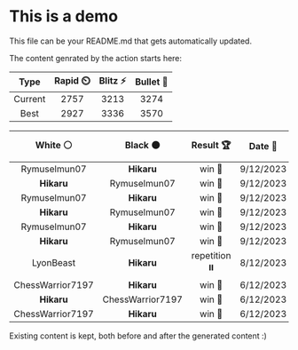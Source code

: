 # This is a demo

This file can be your README.md that gets automatically updated.

The content genrated by the action starts here:

<!--START_SECTION:chessStats-->
<!-- Automatically generated with https://github.com/Balastrong/chess-stats-action -->

| Type | Rapid ⏲️ | Blitz ⚡ | Bullet 🔫 |
|:---:|:---:|:---:|:---:|
| Current | 2757 | 3213 | 3274 |
| Best | 2927 | 3336 | 3570 |

| White ⚪ | Black ⚫ | Result 🏆 | Date 📅 | Position 🗺️ | Type 🕕 |
|:---:|:---:|:---:|:---:|:---:|:---:|
| Rymuselmun07 | **Hikaru** | win 🥇 | 9/12/2023 | <a href="http://www.ee.unb.ca/cgi-bin/tervo/fen.pl?select=R7/5pk1/4npr1/8/7K/8/8/8 w - -">Link</a> | Blitz |
| **Hikaru** | Rymuselmun07 | win 🥇 | 9/12/2023 | <a href="http://www.ee.unb.ca/cgi-bin/tervo/fen.pl?select=r1b1qrk1/pp3ppp/2n1pB2/2p1P3/1nP1B3/8/PP2QPPP/RN1R2K1 b - -">Link</a> | Blitz |
| Rymuselmun07 | **Hikaru** | win 🥇 | 9/12/2023 | <a href="http://www.ee.unb.ca/cgi-bin/tervo/fen.pl?select=8/8/6p1/6P1/6k1/8/6PK/2q5 w - -">Link</a> | Blitz |
| **Hikaru** | Rymuselmun07 | win 🥇 | 9/12/2023 | <a href="http://www.ee.unb.ca/cgi-bin/tervo/fen.pl?select=8/k1K5/8/R4P2/P1N5/2P5/8/8 b - -">Link</a> | Blitz |
| Rymuselmun07 | **Hikaru** | win 🥇 | 9/12/2023 | <a href="http://www.ee.unb.ca/cgi-bin/tervo/fen.pl?select=B3R3/6k1/8/8/5n2/5K2/r7/6q1 b - -">Link</a> | Blitz |
| **Hikaru** | Rymuselmun07 | win 🥇 | 9/12/2023 | <a href="http://www.ee.unb.ca/cgi-bin/tervo/fen.pl?select=8/7p/2p2Q1k/2q1p2p/4P1P1/4b3/1r3PKP/8 b - -">Link</a> | Blitz |
| LyonBeast | **Hikaru** | repetition ⏸️ | 8/12/2023 | <a href="http://www.ee.unb.ca/cgi-bin/tervo/fen.pl?select=8/8/5p2/6p1/R3rkPp/7P/5K2/8 w - -">Link</a> | Blitz |
| ChessWarrior7197 | **Hikaru** | win 🥇 | 6/12/2023 | <a href="http://www.ee.unb.ca/cgi-bin/tervo/fen.pl?select=8/p2kn1p1/1p3p2/7p/7r/P2P4/1BnN1PP1/1R3K2 b - -">Link</a> | Blitz |
| **Hikaru** | ChessWarrior7197 | win 🥇 | 6/12/2023 | <a href="http://www.ee.unb.ca/cgi-bin/tervo/fen.pl?select=1r2r1k1/1q2Pp1p/p5p1/6n1/2N1p3/P5P1/3Q1PbP/B1R2RK1 w - -">Link</a> | Blitz |
| ChessWarrior7197 | **Hikaru** | win 🥇 | 6/12/2023 | <a href="http://www.ee.unb.ca/cgi-bin/tervo/fen.pl?select=8/5k2/R7/5p2/P4N2/4nPP1/r7/4K3 w - -">Link</a> | Blitz |

<!--END_SECTION:chessStats-->

Existing content is kept, both before and after the generated content :)
